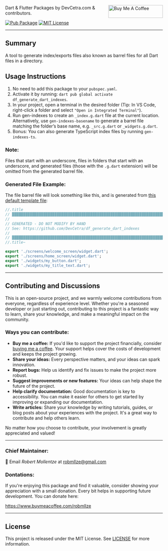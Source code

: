 <a href="https://www.buymeacoffee.com/robmllze" target="_blank"><img align="right" src="https://cdn.buymeacoffee.com/buttons/default-orange.png" alt="Buy Me A Coffee" height="41" width="174"></a>

Dart & Flutter Packages by DevCetra.com & contributors.

[![Pub Package](https://img.shields.io/pub/v/df_generate_dart_indexes.svg)](https://pub.dev/packages/df_generate_dart_indexes)
[![MIT License](https://img.shields.io/badge/License-MIT-blue.svg)](https://raw.githubusercontent.com/robmllze/df_generate_dart_indexes/main/LICENSE)

---

## Summary

A tool to generate index/exports files also known as barrel files for all Dart files in a directory.

## Usage Instructions

1. No need to add this package to your `pubspec.yaml`.
2. Activate it by running: `dart pub global activate df_generate_dart_indexes`.
3. In your project, open a terminal in the desired folder (Tip: In VS Code, right-click a folder and select `"Open in Integrated Terminal"`).
4. Run gen-indexes to create an `_index.g.dart` file at the current location. Alternatively, use `gen-indexes-basename` to generate a barrel file matching the folder’s base name, e.g. `_src.g.dart` or `_widgets.g.dart`.
5. Bonus: You can also generate TypeScript index files by running `gen-indexes-ts`.

### Note:

Files that start with an underscore, files in folders that start with an underscore, and generated files (those with the `.g.dart` extension) will be omitted from the generated barrel file.

### Generated File Example:

The file barrel file will look something like this, and is generated from [this default template file](https://github.com/DevCetra/df_generate_dart_indexes/blob/main/templates/template.dart.md):

```dart
//.title
// ▓▓▓▓▓▓▓▓▓▓▓▓▓▓▓▓▓▓▓▓▓▓▓▓▓▓▓▓▓▓▓▓▓▓▓▓▓▓▓▓▓▓▓▓▓▓▓▓▓▓▓▓▓▓▓▓▓▓▓▓▓▓▓▓▓▓▓▓▓▓▓▓▓▓▓▓▓
//
// GENERATED - DO NOT MODIFY BY HAND
// See: https://github.com/DevCetra/df_generate_dart_indexes
//
// ▓▓▓▓▓▓▓▓▓▓▓▓▓▓▓▓▓▓▓▓▓▓▓▓▓▓▓▓▓▓▓▓▓▓▓▓▓▓▓▓▓▓▓▓▓▓▓▓▓▓▓▓▓▓▓▓▓▓▓▓▓▓▓▓▓▓▓▓▓▓▓▓▓▓▓▓▓
//.title~

export './screens/welcome_screen/widget.dart';
export './screens/home_screen/widget.dart';
export './widgets/my_button.dart';
export './widgets/my_title_text.dart';
```

---

## Contributing and Discussions

This is an open-source project, and we warmly welcome contributions from everyone, regardless of experience level. Whether you're a seasoned developer or just starting out, contributing to this project is a fantastic way to learn, share your knowledge, and make a meaningful impact on the community.

### Ways you can contribute:

- **Buy me a coffee:** If you'd like to support the project financially, consider [buying me a coffee](https://www.buymeacoffee.com/robmllze). Your support helps cover the costs of development and keeps the project growing.
- **Share your ideas:** Every perspective matters, and your ideas can spark innovation.
- **Report bugs:** Help us identify and fix issues to make the project more robust.
- **Suggest improvements or new features:** Your ideas can help shape the future of the project.
- **Help clarify documentation:** Good documentation is key to accessibility. You can make it easier for others to get started by improving or expanding our documentation.
- **Write articles:** Share your knowledge by writing tutorials, guides, or blog posts about your experiences with the project. It's a great way to contribute and help others learn.

No matter how you choose to contribute, your involvement is greatly appreciated and valued!

---

### Chief Maintainer:

📧 Email _Robert Mollentze_ at robmllze@gmail.com

### Dontations:

If you're enjoying this package and find it valuable, consider showing your appreciation with a small donation. Every bit helps in supporting future development. You can donate here:

https://www.buymeacoffee.com/robmllze

---

## License

This project is released under the MIT License. See [LICENSE](https://raw.githubusercontent.com/robmllze/df_generate_dart_indexes/main/LICENSE) for more information.

